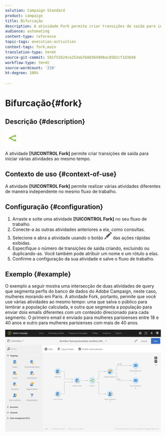 ```yaml
---
solution: Campaign Standard
product: campaign
title: Bifurcação
description: A atividade Fork permite criar transições de saída para iniciar várias atividades ao mesmo tempo.
audience: automating
content-type: reference
topic-tags: execution-activities
context-tags: fork,main
translation-type: tm+mt
source-git-commit: 501f52624ce253eb7b0d36d908ac8502cf1d3b48
workflow-type: tm+mt
source-wordcount: '210'
ht-degree: 100%

---
```



# Bifurcação{#fork}

## Descrição {#description}

![](assets/fork.png)

A atividade **[!UICONTROL Fork]** permite criar transições de saída para iniciar várias atividades ao mesmo tempo.

## Contexto de uso {#context-of-use}

A atividade **[!UICONTROL Fork]** permite realizar várias atividades diferentes de maneira independente no mesmo fluxo de trabalho.

## Configuração {#configuration}

1. Arraste e solte uma atividade **[!UICONTROL Fork]** no seu fluxo de trabalho.
1. Conecte-a às outras atividades anteriores a ela, como consultas.
1. Selecione e abra a atividade usando o botão ![](assets/edit_darkgrey-24px.png) das ações rápidas exibidas.
1. Especifique o número de transições de saída criando, excluindo ou duplicando-as. Você também pode atribuir um nome e um rótulo a elas.
1. Confirme a configuração da sua atividade e salve o fluxo de trabalho.

## Exemplo {#example}

O exemplo a seguir mostra uma intersecção de duas atividades de query que segmenta perfis do banco de dados do Adobe Campaign, neste caso, mulheres morando em Paris. A atividade Fork, portanto, permite que você use várias atividades ao mesmo tempo: uma que salva o público para lembrar a população calculada, e outra que segmenta a população para enviar dois emails diferentes com um conteúdo direcionado para cada segmento. O primeiro email é enviado para mulheres parisienses entre 18 e 40 anos e outro para mulheres parisienses com mais de 40 anos.

![](assets/wkf_fork_example.png)

